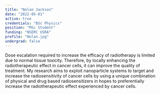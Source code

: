 ```yaml
---
title: "Nolan Jackson"
date: "2022-05-01"
active: true
credentials: "BSc Physics"
position: "MSc Student"
funding: "NSERC USRA"
profile: "Nolan.jpg"
undergrad: false
---
```


Dose escalation required to increase the efficacy of radiotherapy is limited due to normal tissue toxicity. Therefore, by locally enhancing the radiotherapeutic effect in cancer cells, it can improve the quality of treatment. My research aims to exploit nanoparticle systems to target and increase the radiosensitivity of cancer cells by using a unique combination of physical and drug based radiosensitizers in hopes to preferentially increase the radiotherapeutic effect experienced by cancer cells.
